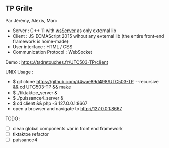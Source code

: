 ## TP Grille

Par Jérémy, Alexis, Marc

- Server : C++ 11 with [wsServer](https://github.com/Theldus/wsServer) as only external lib
- Client : JS ECMAScript 2015 wihout any external lib (the entire front-end framework is home-made)
- User interface : HTML / CSS
- Communication Protocol : WebSocket

Demo : https://tsdretouches.fr/UTC503-TP/client

UNIX Usage : 

- $ git clone https://github.com/d4wae89d498/UTC503-TP --recursive && cd UTC503-TP && make
- $ ./tiktaktoe_server & 
- $ ./puissance4_server &
- $ cd client && php -S 127.0.0.1:8667
- open a browser and navigate to http://127.0.0.1:8667

TODO :

- [ ] clean global components var in front end framework
- [ ] tiktaktoe refactor
- [ ] puissance4
